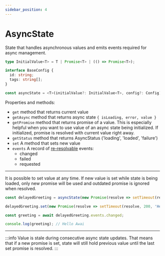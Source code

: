 ```yaml
---
sidebar_position: 4
---
```


# AsyncState

State that handles asynchronous values and emits events required for async management.

```ts 
type InitialValue<T> = T | Promise<T> | (() => Promise<T>);

interface BaseConfig {
  id: string;
  tags: string[];
}

const asyncState = <T>(initialValue?: InitialValue<T>, config?: Config): AsyncState<T> => { /* ... */ };
```

Properties and methods:
* `get` method that returns current value
* `getAsync` method that returns async state `{ isLoading, error, value }`
* `getPromise` method that returns promise of a value. This is especially helpful when you want to use value of an async state being initialized. If initialized, promise is resolved with current value right away.
* `getStatus` method that returns AsyncStatus ('loading', 'loaded', 'failure')
* `set` A method that sets new value
* `events` A record of [re-resolvable](/re-resolvable) events:
  - changed
  - failed
  - requested

---

It is possible to set value at any time. If new value is set while state is being loaded, only new promise will be used and outdated promise is ignored when resolved.

```ts title="AsyncState usage setter example"
const delayedGreeting = asyncState(new Promise(resolve => setTimeout(resolve, 100, 'Hello')));

delayedGreeting.set(new Promise(resolve => setTimeout(resolve, 200, 'Hello Awai')));

const greeting = await delayedGreeting.events.changed;

console.log(greeting); // Hello Awai
```

--- 

:::info
Value is stale during consecutive async state updates. That means that if a new promise is set, state will still hold previous value until the last set promise is resolved.
:::
